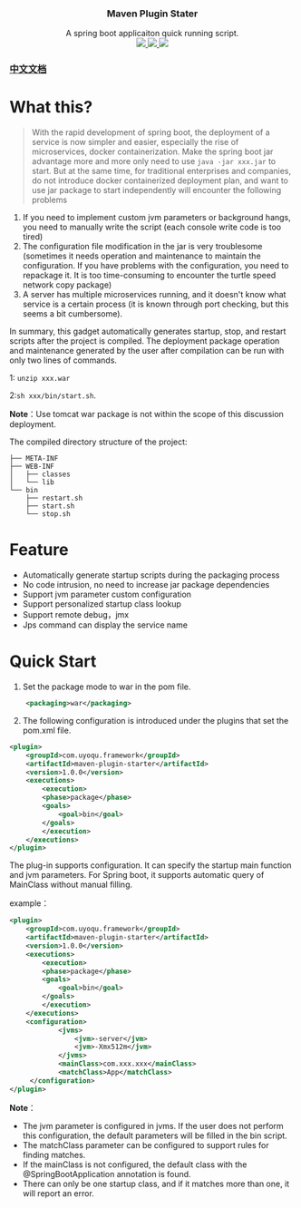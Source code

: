 <p align="center">
    <h3 align="center">Maven Plugin Stater</h3>
    <p align="center">
        A spring boot applicaiton quick running script.
        <br>
        <a href="https://maven-badges.herokuapp.com/maven-central/com.uyoqu.framework/maven-plugin-starter/">
            <img src="https://maven-badges.herokuapp.com/maven-central/com.uyoqu.framework/maven-plugin-starter/badge.svg" >
        </a>
         <a href="https://github.com/yoqu/maven-plugin-starter/releases">
             <img src="https://img.shields.io/github/release/yoqu/maven-plugin-starter.svg" >
         </a>
         <a href="http://www.apache.org/licenses/LICENSE-2.0">
             <img src="https://img.shields.io/badge/license-APACHEv2-blue.svg" >
         </a>
    </p> 
</p>

### [中文文档](./README_ZH_CN.md)

# What this?
> With the rapid development of spring boot, the deployment of a service is now simpler and easier, especially the rise of microservices, docker containerization. Make the spring boot jar advantage more and more only need to use `java -jar xxx.jar` to start.
  But at the same time, for traditional enterprises and companies, do not introduce docker containerized deployment plan, and want to use jar package to start independently will encounter the following problems
1. If you need to implement custom jvm parameters or background hangs, you need to manually write the script (each console write code is too tired)
2. The configuration file modification in the jar is very troublesome (sometimes it needs operation and maintenance to maintain the configuration. If you have problems with the configuration, you need to repackage it. It is too time-consuming to encounter the turtle speed network copy package)
3. A server has multiple microservices running, and it doesn't know what service is a certain process (it is known through port checking, but this seems a bit cumbersome).

In summary, this gadget automatically generates startup, stop, and restart scripts after the project is compiled. The deployment package operation and maintenance generated by the user after compilation can be run with only two lines of commands. 

1: `unzip xxx.war` 

2:`sh xxx/bin/start.sh`.

**Note**：Use tomcat war package is not within the scope of this discussion deployment.

The compiled directory structure of the project:

```
├── META-INF
├── WEB-INF
│   ├── classes
│   └── lib
└── bin
    ├── restart.sh
    ├── start.sh
    └── stop.sh
```

# Feature
- Automatically generate startup scripts during the packaging process
- No code intrusion, no need to increase jar package dependencies
- Support jvm parameter custom configuration
- Support personalized startup class lookup
- Support remote debug，jmx
- Jps command can display the service name

# Quick Start
1. Set the package mode to war in the pom file.
```xml
	<packaging>war</packaging>
```

2. The following configuration is introduced under the plugins that set the pom.xml file.
```xml
<plugin>
    <groupId>com.uyoqu.framework</groupId>
	<artifactId>maven-plugin-starter</artifactId>
	<version>1.0.0</version>
    <executions>
        <execution>
        <phase>package</phase>
        <goals>
            <goal>bin</goal>
        </goals>
        </execution>
    </executions>
</plugin> 
```

The plug-in supports configuration. It can specify the startup main function and jvm parameters. For Spring boot, it supports automatic query of MainClass without manual filling.

example：

```xml
<plugin>
    <groupId>com.uyoqu.framework</groupId>
	<artifactId>maven-plugin-starter</artifactId>
	<version>1.0.0</version>
    <executions>
        <execution>
        <phase>package</phase>
        <goals>
            <goal>bin</goal>
        </goals>
        </execution>      
    </executions>
  	<configuration>
            <jvms>
                <jvm>-server</jvm>
                <jvm>-Xmx512m</jvm>
            </jvms>
            <mainClass>com.xxx.xxx</mainClass>
            <matchClass>App</matchClass>
     </configuration>
</plugin>        

```



**Note**：

- The jvm parameter is configured in jvms. If the user does not perform this configuration, the default parameters will be filled in the bin script.
- The matchClass parameter can be configured to support rules for finding matches.
- If the mainClass is not configured, the default class with the @SpringBootApplication annotation is found.
- There can only be one startup class, and if it matches more than one, it will report an error.
